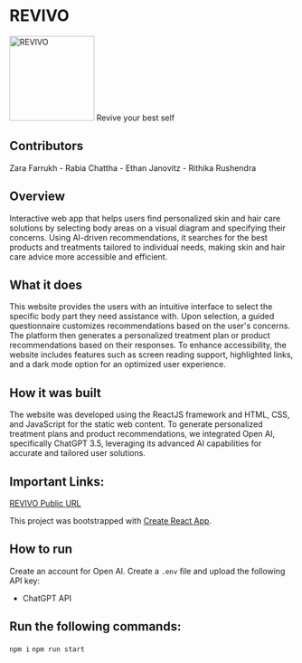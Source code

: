 # REVIVO
 <img src="https://github.com/zarafarrukh/Revivo/blob/main/src/assets/images/logo.png" alt="REVIVO" width="150"/>
 Revive your best self

## Contributors
Zara Farrukh - Rabia Chattha - Ethan Janovitz - Rithika Rushendra

## Overview
Interactive web app that helps users find personalized skin and hair care solutions by selecting body areas on a visual diagram and specifying their concerns. Using AI-driven recommendations, it searches for the best products and treatments tailored to individual needs, making skin and hair care advice more accessible and efficient.

## What it does
This website provides the users with an intuitive interface to select the specific body part they need assistance with. Upon selection, a guided questionnaire customizes recommendations based on the user's concerns. The platform then generates a personalized treatment plan or product recommendations based on their responses. To enhance accessibility, the website includes features such as screen reading support, highlighted links, and a dark mode option for an optimized user experience.

## How it was built
The website was developed using the ReactJS framework and HTML, CSS, and JavaScript for the static web content. To generate personalized treatment plans and product recommendations, we integrated Open AI, specifically ChatGPT 3.5, leveraging its advanced AI capabilities for accurate and tailored user solutions. 

## Important Links:
[REVIVO Public URL](https://revivo-hackhive.netlify.app)

This project was bootstrapped with [Create React App](https://github.com/facebook/create-react-app).

## How to run 

Create an account for Open AI. Create a ```.env``` file and upload the following API key:

- ChatGPT API

## Run the following commands:

```npm i```
```npm run start```


